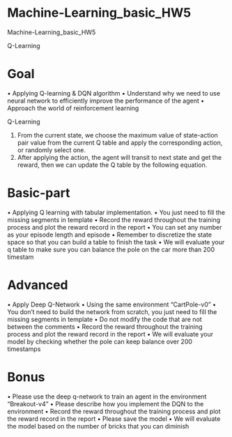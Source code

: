 # Machine-Learning_basic_HW5
Machine-Learning_basic_HW5

Q-Learning
# Goal
• Applying Q-learning & DQN algorithm
• Understand why we need to use neural  network to efficiently improve the performance of the agent
• Approach the world of reinforcement learning

Q-Learning

1. From the current state, we choose the maximum value 
of state-action pair value from the current Q table and 
apply the corresponding action, or randomly select one.
2. After applying the action, the agent will transit to next 
state and get the reward, then we can update the Q table 
by the following equation.

# Basic-part 
• Applying Q learning with tabular implementation.
• You just need to fill the missing segments in template
• Record the reward throughout the training process and plot 
the reward record in the report
• You can set any number as your episode length and episode
• Remember to discretize the state space so that you can 
build a table to finish the task
• We will evaluate your q table to make sure you can balance 
the pole on the car more than 200 timestam

# Advanced 
• Apply Deep Q-Network
• Using the same environment “CartPole-v0”
• You don’t need to build the network from scratch, you just 
need to fill the missing segments in template
• Do not modify the code that are not between the comments
• Record the reward throughout the training process and plot 
the reward record in the report 
• We will evaluate your model by checking whether the pole 
can keep balance over 200 timestamps

# Bonus
• Please use the deep q-network to train an agent in the 
environment “Breakout-v4”
• Please describe how you implement
the DQN to the environment
• Record the reward throughout the training 
process and plot the reward record in the 
report
• Please save the model
• We will evaluate the model based on the number of 
bricks that you can diminish
